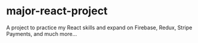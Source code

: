 # major-react-project


A project to practice my React skills and expand on Firebase, Redux, Stripe Payments, and much more...
